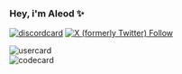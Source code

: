 ### Hey, i'm Aleod ✨
[![discordcard](https://dcbadge.vercel.app/api/shield/860280517178032139?style=flat&theme=clean&compact=true)](https://discord.com/users/860280517178032139)
[![X (formerly Twitter) Follow](https://img.shields.io/twitter/follow/NolanAppert)](https://twitter.com/NolanAppert)


![usercard](https://github-readme-stats.vercel.app/api?username=aleod72&show_icons=true&rank_icon=github&theme=github_dark_dimmed)
<br>
![codecard](https://github-readme-stats.vercel.app/api/top-langs/?username=aleod72&layout=compact&theme=github_dark_dimmed)
